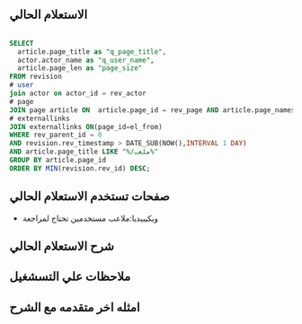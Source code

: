 
## الاستعلام الحالي 
```sql

SELECT
  article.page_title as "q_page_title",
  actor.actor_name as "q_user_name",
  article.page_len as "page_size"
FROM revision
# user
join actor on actor_id = rev_actor
# page
JOIN page article ON  article.page_id = rev_page AND article.page_namespace = 2
# externallinks
JOIN externallinks ON(page_id=el_from)
WHERE rev_parent_id = 0
AND revision.rev_timestamp > DATE_SUB(NOW(),INTERVAL 1 DAY)
AND article.page_title LIKE "%/ملعب%"
GROUP BY article.page_id
ORDER BY MIN(revision.rev_id) DESC;

```
## صفحات تستخدم الاستعلام الحالي
 * ويكيبيديا:ملاعب مستخدمين تحتاج لمراجعة 
 
## شرح الاستعلام الحالي
## ملاحظات علي التسشغيل
## امثله اخر متقدمه مع الشرح


